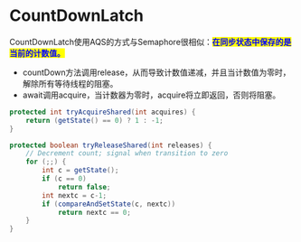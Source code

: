 # CountDownLatch

CountDownLatch使用AQS的方式与Semaphore很相似：<mark style="color:blue;">**在同步状态中保存的是当前的计数值。**</mark>

* countDown方法调用release，从而导致计数值递减，并且当计数值为零时，解除所有等待线程的阻塞。
* await调用acquire，当计数器为零时，acquire将立即返回，否则将阻塞。

```java
protected int tryAcquireShared(int acquires) {
    return (getState() == 0) ? 1 : -1;
}

protected boolean tryReleaseShared(int releases) {
    // Decrement count; signal when transition to zero
    for (;;) {
        int c = getState();
        if (c == 0)
            return false;
        int nextc = c-1;
        if (compareAndSetState(c, nextc))
            return nextc == 0;
    }
}
```
